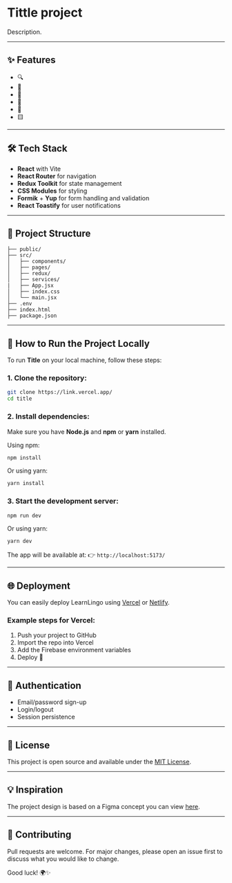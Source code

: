 # Tittle project

Description.

---

## ✨ Features

- 🔍
- 📌
- 📅
- 🔐
- 📱
- 🟨

---

## 🛠️ Tech Stack

- **React** with Vite
- **React Router** for navigation
- **Redux Toolkit** for state management
- **CSS Modules** for styling
- **Formik** + **Yup** for form handling and validation
- **React Toastify** for user notifications

---

## 📂 Project Structure

```
├── public/
├── src/
│   ├── components/
│   ├── pages/
│   ├── redux/
│   ├── services/
|   ├── App.jsx
│   ├── index.css
│   └── main.jsx
├── .env
├── index.html
├── package.json
```

---

## 🚀 How to Run the Project Locally

To run **Title** on your local machine, follow these steps:

### 1. Clone the repository:

```bash
git clone https://link.vercel.app/
cd title
```

### 2. Install dependencies:

Make sure you have **Node.js** and **npm** or **yarn** installed.

Using npm:

```bash
npm install
```

Or using yarn:

```bash
yarn install
```

### 3. Start the development server:

```bash
npm run dev
```

Or using yarn:

```bash
yarn dev
```

The app will be available at:
👉 `http://localhost:5173/`

---

## 🌐 Deployment

You can easily deploy LearnLingo using [Vercel](https://vercel.com/) or [Netlify](https://netlify.com/).

### Example steps for Vercel:

1. Push your project to GitHub
2. Import the repo into Vercel
3. Add the Firebase environment variables
4. Deploy 🎉

---

## 🔐 Authentication

- Email/password sign-up
- Login/logout
- Session persistence

---

## 📄 License

This project is open source and available under the [MIT License](LICENSE).

---

## 💡 Inspiration

The project design is based on a Figma concept you can view [here](https://www.figma.com/design...).

---

## 🤝 Contributing

Pull requests are welcome. For major changes, please open an issue first to discuss what you would like to change.

Good luck! 🌍✨
